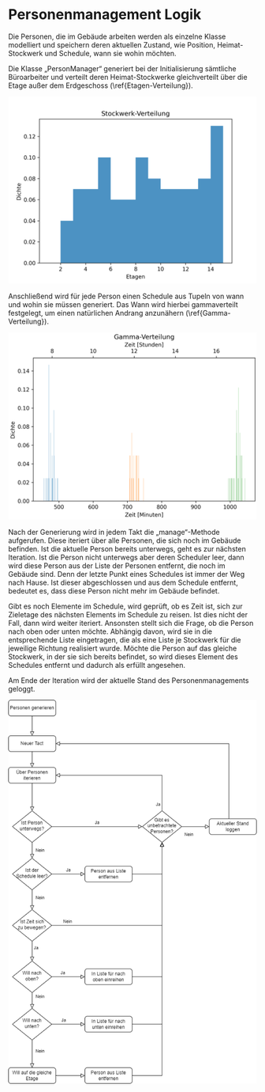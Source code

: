 # Personenmanagement Logik

Die Personen, die im Gebäude arbeiten werden als einzelne Klasse modelliert und speichern deren aktuellen Zustand, 
wie Position, Heimat-Stockwerk und Schedule, wann sie wohin möchten.

Die Klasse „PersonManager“ generiert bei der Initialisierung sämtliche Büroarbeiter und verteilt deren 
Heimat-Stockwerke gleichverteilt über die Etage außer dem Erdgeschoss (\ref{Etagen-Verteilung}).

![Etagen Verteilung\label{Etagen-Verteilung}](../images/Etagen-Verteilung.png)

Anschließend wird für jede Person einen 
Schedule aus Tupeln von wann und wohin sie müssen generiert. Das Wann wird hierbei gammaverteilt festgelegt, 
um einen natürlichen Andrang anzunähern (\ref{Gamma-Verteilung}).

![Verteilung wann Person die Etage wechseln möchte\label{Gamma-Verteilung}](../images/Gamma-Verteilung.png)

Nach der Generierung wird in jedem Takt die „manage“-Methode aufgerufen. Diese iteriert über alle Personen, 
die sich noch im Gebäude befinden. Ist die aktuelle Person bereits unterwegs, geht es zur nächsten Iteration. 
Ist die Person nicht unterwegs aber deren Scheduler leer, dann wird diese Person aus der Liste der Personen entfernt,
die noch im Gebäude sind. Denn der letzte Punkt eines Schedules ist immer der Weg nach Hause. Ist dieser 
abgeschlossen und aus dem Schedule entfernt, bedeutet es, dass diese Person nicht mehr im Gebäude befindet.

Gibt es noch Elemente im Schedule, wird geprüft, ob es Zeit ist, sich zur Zieletage des nächsten Elements 
im Schedule zu reisen. Ist dies nicht der Fall, dann wird weiter iteriert. Ansonsten stellt sich die Frage, 
ob die Person nach oben oder unten möchte. Abhängig davon, wird sie in die entsprechende Liste eingetragen, 
die als eine Liste je Stockwerk für die jeweilige Richtung realisiert wurde. Möchte die Person auf das 
gleiche Stockwerk, in der sie sich bereits befindet, so wird dieses Element des Schedules entfernt und dadurch 
als erfüllt angesehen.

Am Ende der Iteration wird der aktuelle Stand des Personenmanagements geloggt.

![Prozessablauf einer Person](../images/person_manager.png)